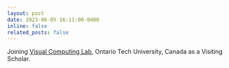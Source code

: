 ```yaml
---
layout: post
date: 2023-06-05 16:11:00-0400
inline: false
related_posts: false
---
```


Joining [Visual Computing Lab](http://vclab.science.uoit.ca/), Ontario Tech University, Canada as a Visiting Scholar.